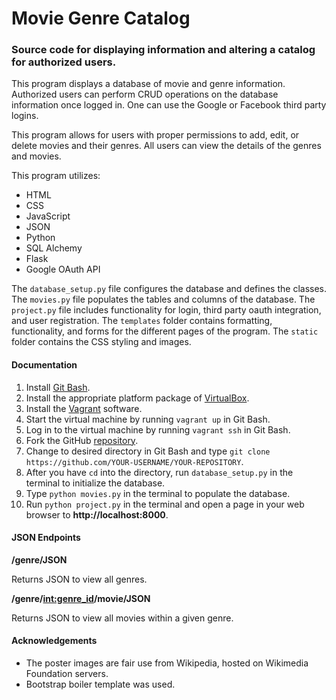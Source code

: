 # Movie Genre Catalog


### Source code for displaying information and altering a catalog for authorized users.
This program displays a database of movie and genre information. Authorized
users can perform CRUD operations on the database information once logged in. One can use the Google or Facebook third party logins.

This program allows for users with proper permissions to add, edit, or delete movies and their genres. All users can view the details of the genres and movies.

This program utilizes:
* HTML
* CSS
* JavaScript
* JSON
* Python
* SQL Alchemy
* Flask
* Google OAuth API

The `database_setup.py` file configures the database and defines the classes. The `movies.py` file populates the tables and columns of the database. The `project.py` file includes functionality for login, third party oauth integration, and user registration. The `templates` folder contains formatting, functionality, and forms for the different pages of the program. The `static` folder contains the CSS styling and images.


#### Documentation
1. Install [Git Bash](https://git-scm.com/downloads).
2. Install the appropriate platform package of [VirtualBox](https://www.virtualbox.org/wiki/Download_Old_Builds_5_2).
3. Install the [Vagrant](https://www.vagrantup.com/downloads.html) software.
4. Start the virtual machine by running `vagrant up` in Git Bash.
5. Log in to the virtual machine by running `vagrant ssh` in Git Bash.
6. Fork the GitHub [repository](https://github.com/mejeter/item-catalog.git).
7. Change to desired directory in Git Bash and type `git clone https://github.com/YOUR-USERNAME/YOUR-REPOSITORY`.
8. After you have `cd` into the directory, run `database_setup.py` in the terminal to initialize the database.
9. Type `python movies.py` in the terminal to populate the database.
10. Run `python project.py` in the terminal and open a page in your web browser to **http://localhost:8000**.


#### JSON Endpoints
**/genre/JSON**

Returns JSON to view all genres.

**/genre/<int:genre_id>/movie/JSON**

Returns JSON to view all movies within a given genre.


#### Acknowledgements
* The poster images are fair use from Wikipedia, hosted on Wikimedia Foundation servers.
* Bootstrap boiler template was used.
